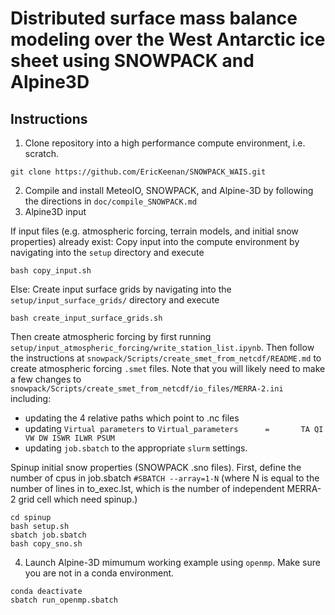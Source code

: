 # Distributed surface mass balance modeling over the West Antarctic ice sheet using SNOWPACK and Alpine3D

## Instructions 
1. Clone repository into a high performance compute environment, i.e. scratch. 
```
git clone https://github.com/EricKeenan/SNOWPACK_WAIS.git
```
2. Compile and install MeteoIO, SNOWPACK, and Alpine-3D by following the directions in `doc/compile_SNOWPACK.md`
3. Alpine3D input

If input files (e.g. atmospheric forcing, terrain models, and initial snow properties) already exist:
Copy input into the compute environment by navigating into the `setup` directory and execute
```
bash copy_input.sh
```
Else:
Create input surface grids by navigating into the  `setup/input_surface_grids/` directory and execute
```
bash create_input_surface_grids.sh
```

Then create atmospheric forcing by first running `setup/input_atmospheric_forcing/write_station_list.ipynb`. Then follow the instructions at `snowpack/Scripts/create_smet_from_netcdf/README.md` to create atmospheric forcing `.smet` files. Note that you will likely need to make a few changes to `snowpack/Scripts/create_smet_from_netcdf/io_files/MERRA-2.ini` including:
* updating the 4 relative paths which point to .nc files
* updating `Virtual parameters` to `Virtual_parameters      =       TA QI VW DW ISWR ILWR PSUM`
* updating `job.sbatch` to the appropriate `slurm` settings. 

Spinup initial snow properties (SNOWPACK .sno files). First, define the number of cpus in job.sbatch `#SBATCH --array=1-N` (where N is equal to the number of lines in to_exec.lst, which is the number of independent MERRA-2 grid cell which need spinup.)

```
cd spinup
bash setup.sh
sbatch job.sbatch
bash copy_sno.sh 
```

4. Launch Alpine-3D mimumum working example using `openmp`. Make sure you are not in a conda environment.
```
conda deactivate
sbatch run_openmp.sbatch
```
